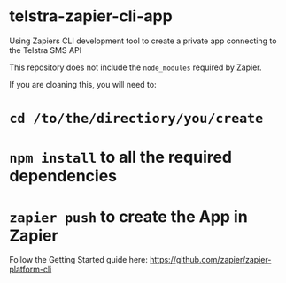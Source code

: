 # telstra-zapier-cli-app
Using Zapiers CLI development tool to create a private app connecting to the Telstra SMS API

This repository does not include the `node_modules` required by Zapier.

If you are cloaning this, you will need to:
#  `cd /to/the/directiory/you/create`
# `npm install` to all the required dependencies
# `zapier push` to create the App in Zapier

Follow the Getting Started guide here:
https://github.com/zapier/zapier-platform-cli
